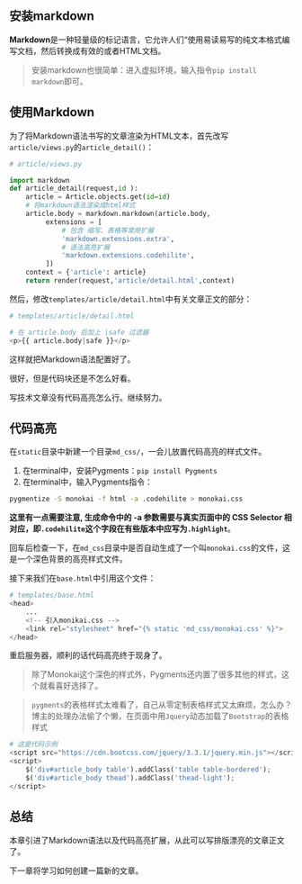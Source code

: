 ## 安装markdown

**Markdown**是一种轻量级的标记语言，它允许人们“使用易读易写的纯文本格式编写文档，然后转换成有效的或者HTML文档。

>  安装markdown也很简单：进入虚拟环境，输入指令`pip install markdown`即可。

## 使用Markdown

为了将Markdown语法书写的文章渲染为HTML文本，首先改写`article/views.py`的`article_detail()`：

```python
# article/views.py

import markdown
def article_detail(request,id ):
    article = Article.objects.get(id=id)
    # 将markdown语法渲染成html样式
    article.body = markdown.markdown(article.body,
         extensions = [
             # 包含 缩写、表格等常用扩展
             'markdown.extensions.extra',
             # 语法高亮扩展
             'markdown.extensions.codehilite',
         ])
    context = {'article': article}
    return render(request,'article/detail.html',context)

```

然后，修改`templates/article/detail.html`中有关文章正文的部分：

```python
# templates/article/detail.html

# 在 article.body 后加上 |safe 过滤器
<p>{{ article.body|safe }}</p>
```

这样就把Markdown语法配置好了。

很好，但是代码块还是不怎么好看。

写技术文章没有代码高亮怎么行。继续努力。

## 代码高亮

在`static`目录中新建一个目录`md_css/`，一会儿放置代码高亮的样式文件。

1. 在terminal中，安装Pygments：`pip install Pygments`
2. 在terminal中，输入Pygments指令：

```bash
pygmentize -S monokai -f html -a .codehilite > monokai.css
```

**这里有一点需要注意, 生成命令中的 -a 参数需要与真实页面中的 CSS Selector 相对应，即`.codehilite`这个字段在有些版本中应写为`.highlight`**。

回车后检查一下，在`md_css`目录中是否自动生成了一个叫`monokai.css`的文件，这是一个深色背景的高亮样式文件。

接下来我们在`base.html`中引用这个文件：

```python
# templates/base.html
<head>
    ...
    <!-- 引入monikai.css -->
    <link rel="stylesheet" href="{% static 'md_css/monokai.css' %}">
</head>
```

重启服务器，顺利的话代码高亮终于现身了。

> 除了Monokai这个深色的样式外，Pygments还内置了很多其他的样式，这个就看喜好选择了。

>  `pygments`的表格样式太难看了，自己从零定制表格样式又太麻烦，怎么办？博主的处理办法偷了个懒，在页面中用`Jquery`动态加载了`Bootstrap`的表格样式

```python
# 这是代码示例
<script src="https://cdn.bootcss.com/jquery/3.3.1/jquery.min.js"></script>
<script>
    $('div#article_body table').addClass('table table-bordered');
    $('div#article_body thead').addClass('thead-light');
</script>
```

## 总结

本章引进了Markdown语法以及代码高亮扩展，从此可以写排版漂亮的文章正文了。

下一章将学习如何创建一篇新的文章。

